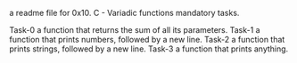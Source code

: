 a readme file for 0x10. C - Variadic functions mandatory tasks.

Task-0 a function that returns the sum of all its parameters.
Task-1 a function that prints numbers, followed by a new line.
Task-2 a function that prints strings, followed by a new line.
Task-3 a function that prints anything.

